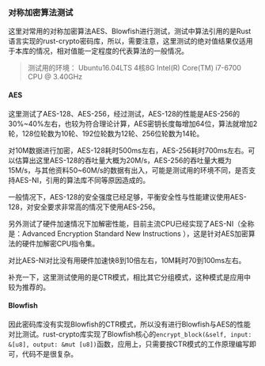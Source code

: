 ### 对称加密算法测试
这里对常用的对称加密算法AES、Blowfish进行测试，测试中算法引用的是Rust语言实现的rust-crypto密码库，所以，需要注意，这里测试的绝对值结果仅适用于本库的情况，相对值能一定程度的代表算法的一般情况。

>测试用的环境： Ubuntu16.04LTS 4核8G Intel(R) Core(TM) i7-6700 CPU @ 3.40GHz
#### AES
这里测试了AES-128、AES-256，经过测试，AES-128的性能是AES-256的30%~40%左右，也较为符合理论计算，AES密钥长度每增加64位，算法就增加2轮，128位轮数为10轮、192位轮数为12轮、256位轮数为14轮。

对10M数据进行加密，AES-128耗时500ms左右，AES-256耗时700ms左右。可以估算出这里AES-128的吞吐量大概为20M/s，AES-256的吞吐量大概为15M/s，与其他资料50~60M/s的数据有出入，可能是测试用的环境不同，是否支持AES-NI，引用的算法库不同等原因造成的。


一般情况下，AES-128的安全强度已经足够，平衡安全性与性能建议使用AES-128，对安全要求非常高的情况下使用AES-256。

另外测试了硬件加速情况下加解密性能，目前主流CPU已经实现了AES-NI（全称是：Advanced Encryption Standard New Instructions
），这是针对AES加密算法的硬件加解密CPU指令集。

对比AES-NI对比没有用硬件加速快8到10倍左右，10M耗时70到100ms左右。

补充一下，这里测试使用的是CTR模式，相比其它分组模式，这种模式是应用中较为推荐的。

#### Blowfish
因此密码库没有实现Blowfish的CTR模式，所以没有进行Blowfish与AES的性能对比测试。rust-crypto库实现了Blowfish核心的`encrypt_block(&self, input: &[u8], output: &mut [u8])`函数，应用上，只需要按CTR模式的工作原理编写即可，代码不是很复杂。
